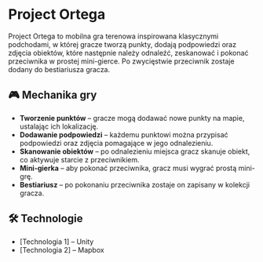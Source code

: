 # Project Ortega

Project Ortega to mobilna gra terenowa inspirowana klasycznymi podchodami, w której gracze tworzą punkty, dodają podpowiedzi oraz zdjęcia obiektów, które następnie należy odnaleźć, zeskanować i pokonać przeciwnika w prostej mini-gierce. Po zwycięstwie przeciwnik zostaje dodany do bestiariusza gracza.

## 🎮 Mechanika gry
- **Tworzenie punktów** – gracze mogą dodawać nowe punkty na mapie, ustalając ich lokalizację.
- **Dodawanie podpowiedzi** – każdemu punktowi można przypisać podpowiedzi oraz zdjęcia pomagające w jego odnalezieniu.
- **Skanowanie obiektów** – po odnalezieniu miejsca gracz skanuje obiekt, co aktywuje starcie z przeciwnikiem.
- **Mini-gierka** – aby pokonać przeciwnika, gracz musi wygrać prostą mini-grę.
- **Bestiariusz** – po pokonaniu przeciwnika zostaje on zapisany w kolekcji gracza.

## 🛠 Technologie
- [Technologia 1] – Unity
- [Technologia 2] – Mapbox

